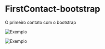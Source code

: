 # FirstContact-bootstrap

O primeiro contato com o bootstrap


![Exemplo](https://i.imgur.com/uJvNK2m.png)

![Exemplo](https://i.imgur.com/RGkIVfz.png)
